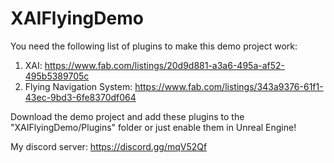 # XAIFlyingDemo
 
You need the following list of plugins to make this demo project work:

1) XAI: https://www.fab.com/listings/20d9d881-a3a6-495a-af52-495b5389705c
2) Flying Navigation System: https://www.fab.com/listings/343a9376-61f1-43ec-9bd3-6fe8370df064

Download the demo project and add these plugins to the "XAIFlyingDemo/Plugins" folder or just enable them in Unreal Engine!

My discord server: https://discord.gg/mqV52Qf
